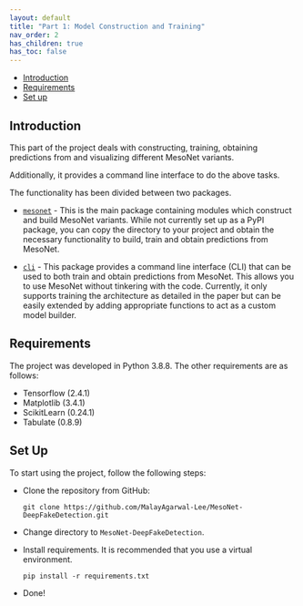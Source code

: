 ```yaml
---
layout: default
title: "Part 1: Model Construction and Training"
nav_order: 2
has_children: true
has_toc: false
---
```


- [Introduction](#introduction)
- [Requirements](#requirements)
- [Set up](#set-up)

## Introduction

This part of the project deals with constructing, training, obtaining predictions from and visualizing different MesoNet variants.

Additionally, it provides a command line interface to do the above tasks.

The functionality has been divided between two packages.

- [`mesonet`](https://github.com/MalayAgarwal-Lee/MesoNet-DeepFakeDetection/tree/main/mesonet) - This is the main package containing modules which construct and build MesoNet variants. While not currently set up as a PyPI package, you can copy the directory to your project and obtain the necessary functionality to build, train and obtain predictions from MesoNet.

- [`cli`](https://github.com/MalayAgarwal-Lee/MesoNet-DeepFakeDetection/tree/main/cli) - This package provides a command line interface (CLI) that can be used to both train and obtain predictions from MesoNet. This allows you to use MesoNet without tinkering with the code. Currently, it only supports training the architecture as detailed in the paper but can be easily extended by adding appropriate functions to act as a custom model builder.

## Requirements

The project was developed in Python 3.8.8. The other requirements are as follows:

- Tensorflow (2.4.1)
- Matplotlib (3.4.1)
- ScikitLearn (0.24.1)
- Tabulate (0.8.9)

## Set Up

To start using the project, follow the following steps:

- Clone the repository from GitHub:

    ```shell
    git clone https://github.com/MalayAgarwal-Lee/MesoNet-DeepFakeDetection.git
    ```

- Change directory to `MesoNet-DeepFakeDetection`.

- Install requirements. It is recommended that you use a virtual environment.

    ```shell
    pip install -r requirements.txt
    ```

- Done!
